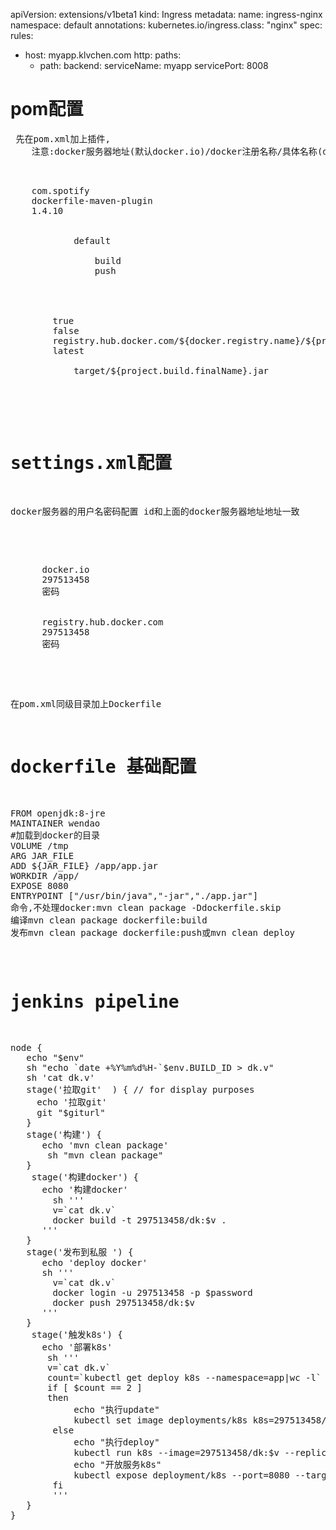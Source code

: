 apiVersion: extensions/v1beta1
kind: Ingress
metadata:
  name: ingress-nginx
  namespace: default
  annotations:
    kubernetes.io/ingress.class: "nginx"
spec:
  rules:
  - host: myapp.klvchen.com
    http:
      paths:
      - path:
        backend:
          serviceName: myapp
          servicePort: 8008
 # pom配置
 <pre>
 先在pom.xml加上插件,
	注意:<repository>docker服务器地址(默认docker.io)/docker注册名称/具体名称</repository>(docker服务器地址的值需要在settings.xml里有对应的配置,否则无法push到docker服务器)
  <pre>
 <plugin>
	<groupId>com.spotify</groupId>
	<artifactId>dockerfile-maven-plugin</artifactId>
	<version>1.4.10</version>
	<executions>
		<execution>
			<id>default</id>
			<goals>
				<goal>build</goal>
				<goal>push</goal>
			</goals>
		</execution>
	</executions>
	<configuration>
		<useMavenSettingsForAuth>true</useMavenSettingsForAuth>
		<googleContainerRegistryEnabled>false </googleContainerRegistryEnabled>
		<repository>registry.hub.docker.com/${docker.registry.name}/${project.artifactId}				</repository>
		<tag>latest</tag>
		<buildArgs>
			<JAR_FILE>target/${project.build.finalName}.jar</JAR_FILE>
		</buildArgs>
	</configuration>
</plugin></pre>
# settings.xml配置
   docker服务器的用户名密码配置
   id和上面的docker服务器地址地址一致
   <pre>
   	 <server>
      <id>docker.io</id>
      <username>297513458</username>
      <password>密码</password>
    </server>
    <server>
      <id>registry.hub.docker.com</id> 
      <username>297513458</username>
      <password>密码</password>
    </server>
</pre>
在pom.xml同级目录加上Dockerfile
# dockerfile 基础配置
<pre>
FROM openjdk:8-jre
MAINTAINER wendao
#加载到docker的目录
VOLUME /tmp
ARG JAR_FILE
ADD ${JAR_FILE} /app/app.jar
WORKDIR /app/
EXPOSE 8080
ENTRYPOINT ["/usr/bin/java","-jar","./app.jar"]
命令,不处理docker:mvn clean package -Ddockerfile.skip
编译mvn clean package dockerfile:build
发布mvn clean package dockerfile:push或mvn clean deploy
</pre>			
# jenkins pipeline
<pre>
node {
   echo "$env"
   sh "echo `date +%Y%m%d%H-`$env.BUILD_ID > dk.v"
   sh 'cat dk.v'
   stage('拉取git'  ) { // for display purposes
     echo '拉取git'
     git "$giturl"
   }
   stage('构建') {
      echo 'mvn clean package'
       sh "mvn clean package"
   }
    stage('构建docker') {
      echo '构建docker'
        sh '''
        v=`cat dk.v`
        docker build -t 297513458/dk:$v .
      '''
   }
   stage('发布到私服 ') {
      echo 'deploy docker'
      sh '''
        v=`cat dk.v`
        docker login -u 297513458 -p $password
        docker push 297513458/dk:$v
      '''
   }
    stage('触发k8s') {
      echo '部署k8s'
       sh '''
       v=`cat dk.v`
       count=`kubectl get deploy k8s --namespace=app|wc -l`
       if [ $count == 2 ]
       then
            echo "执行update"
            kubectl set image deployments/k8s k8s=297513458/dk:$v --namespace=app
        else
            echo "执行deploy"
            kubectl run k8s --image=297513458/dk:$v --replicas=3 --namespace=app
            echo "开放服务k8s"
            kubectl expose deployment/k8s --port=8080 --target-port=8080 --type=LoadBalancer --namespace=app
        fi
        '''
   }
}
</pre>
